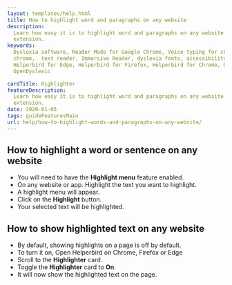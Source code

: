 ```yaml
---
layout: templates/help.html
title: How to highlight word and paragraphs on any website
description:
  Learn how easy it is to highlight word and paragraphs on any website with Helperbirds browser
  extension.
keywords:
  Dyslexia software, Reader Mode for Google Chrome, Voice typing for chrome, Text to speech for
  chrome,  text reader, Immersive Reader, dyslexia fonts, accessibility software, dyslexia software,
  Helperbird for Edge, Helperbird for Firefox, Helperbird for Chrome, Opendyslexic for Chrome,
  OpenDyslexic

cardTitle: Highlighter
featureDescription:
  Learn how easy it is to highlight word and paragraphs on any website with Helperbirds browser
  extension.
date: 2020-01-05
tags: guideFeaturesMain
url: help/how-to-highlight-words-and-paragraphs-on-any-website/
---
```


## How to highlight a word or sentence on any website

- You will need to have the **Highlight menu** feature enabled.
- On any website or app. Highlight the text you want to highlight.
- A highlight menu will appear.
- Click on the **Highlight** button.
- Your selected text will be highlighted.

## How to show highlighted text on any website

- By default, showing highlights on a page is off by default.
- To turn it on, Open Helperbird on Chrome, Firefox or Edge
- Scroll to the **Highlighter** card.
- Toggle the **Highlighter** card to **On**.
- It will now show the highlighted text on the page.

